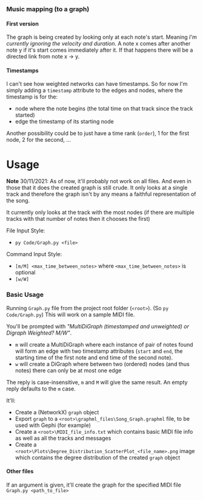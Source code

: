 ### Music mapping (to a graph)
#### First version
The graph is being created by looking only at each note's start. Meaning *I'm currently ignoring the velocity and duration*.
A note x comes after another note y if it's start comes immediately after it. If that happens there will be a directed link from note x -> y.

#### Timestamps
I can't see how weighted networks can have timestamps.
So for now I'm simply adding a `timestamp` attribute to the edges and nodes, where the timestamp is for the:
- node where the note begins (the total time on that track since the track started)
- edge the timestamp of its starting node

Another possibility could be to just have a time rank (`order`), 1 for the first node, 2 for the second, ...

# Usage
**Note** 30/11/2021: As of now, it'll probably not work on all files. And even in those that it does the created graph is still crude. It only looks at a single track and therefore the graph isn't by any means a faithful representation of the song.

It currently only looks at the track with the most nodes (if there are multiple tracks with that number of notes then it chooses the first)

File Input Style:
- `py Code/Graph.py <file>`

Command Input Style:
- `[m/M] <max_time_between_notes>` where `<max_time_between_notes>` is optional
- `[w/W]`

### Basic Usage
Running `Graph.py` file from the project root folder (`<root>`). (So `py Code/Graph.py`)
This will work on a sample MIDI file.

You'll be prompted with *"MultiDiGraph (timestamped and unweighted) or Digraph Weighted? M/W"*.
- `m` will create a MultiDiGraph where each instance of pair of notes found will form an edge with two timestamp attributes (`start` and `end`, the starting time of the first note and end time of the second note).
- `w` will create a DiGraph where between two (ordered) nodes (and thus notes) there can only be at most one edge

The reply is case-insensitive, `m` and `M` will give the same result.
An empty reply defaults to the `m` case.


It'll:
- Create a (NetworkX) `graph` object
- Export `graph` to a `<root>\graphml_files\Song_Graph.graphml` file, to be used with Gephi (for example)
- Create a `<root>\MIDI_file_info.txt` which contains basic MIDI file info as well as all the tracks and messages
- Create a `<root>\Plots\Degree_Distribution_ScatterPlot_<file_name>.png` image which contains the degree distribution of the created `graph` object

#### Other files
If an argument is given, it'll create the graph for the specified MIDI file
`Graph.py <path_to_file>`